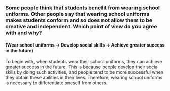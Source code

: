 ### Some people think that students benefit from wearing school uniforms. Other people say that wearing school uniforms makes students conform and so does not allow them to be creative and independent. Which point of view do you agree with and why?

#### (Wear school uniforms -> Develop social skills -> Achieve greater success in the future)

To begin with, when students wear their school uniforms, they can achieve greater success in the future. This is because people develop their social skills by doing such activities, and people tend to be more successful when they obtain these abilities in their lives. Therefore, wearing school uniforms is necessary to differentiate oneself from others.
